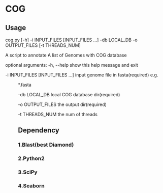 # COG

## Usage 
cog.py [-h] -i INPUT_FILES [INPUT_FILES ...] -db LOCAL_DB -o
              OUTPUT_FILES [-t THREADS_NUM]

A script to annotate A list of Genomes with COG database

optional arguments:
  -h, --help            show this help message and exit
  
  -i INPUT_FILES [INPUT_FILES ...]      input genome file in fasta(required) e.g. <dir>*.fasta
  
  -db LOCAL_DB          local COG database dir(required)
  
  -o OUTPUT_FILES       the output dir(required)
  
  -t THREADS_NUM        the num of threads

## Dependency

### 1.Blast(best Diamond)
### 2.Python2
### 3.SciPy
### 4.Seaborn

